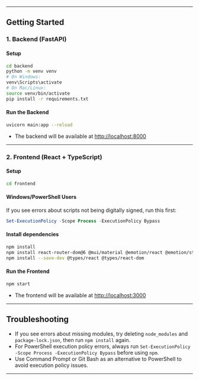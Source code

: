 
---

## Getting Started

### 1. Backend (FastAPI)

#### Setup
```sh
cd backend
python -m venv venv
# On Windows:
venv\Scripts\activate
# On Mac/Linux:
source venv/bin/activate
pip install -r requirements.txt
```

#### Run the Backend
```sh
uvicorn main:app --reload
```
- The backend will be available at [http://localhost:8000](http://localhost:8000)

---

### 2. Frontend (React + TypeScript)

#### Setup
```sh
cd frontend
```

#### Windows/PowerShell Users
If you see errors about scripts not being digitally signed, run this first:
```powershell
Set-ExecutionPolicy -Scope Process -ExecutionPolicy Bypass
```

#### Install dependencies
```sh
npm install
npm install react-router-dom@6 @mui/material @emotion/react @emotion/styled
npm install --save-dev @types/react @types/react-dom
```

#### Run the Frontend
```sh
npm start
```
- The frontend will be available at [http://localhost:3000](http://localhost:3000)

---

## Troubleshooting
- If you see errors about missing modules, try deleting `node_modules` and `package-lock.json`, then run `npm install` again.
- For PowerShell execution policy errors, always run `Set-ExecutionPolicy -Scope Process -ExecutionPolicy Bypass` before using `npm`.
- Use Command Prompt or Git Bash as an alternative to PowerShell to avoid execution policy issues.

---
